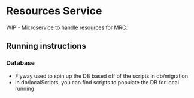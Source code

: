 # Resources Service

WIP - Microservice to handle resources for MRC. 

## Running instructions 

### Database 
- Flyway used to spin up the DB based off of the scripts in db/migration 
- in db/localScripts, you can find scripts to populate the DB for local running 